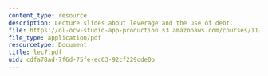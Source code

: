```yaml
---
content_type: resource
description: Lecture slides about leverage and the use of debt.
file: https://ol-ocw-studio-app-production.s3.amazonaws.com/courses/11-431j-real-estate-finance-and-investment-fall-2006/cdfa78ad7f6d75feec6392cf229cde0b_lec7.pdf
file_type: application/pdf
resourcetype: Document
title: lec7.pdf
uid: cdfa78ad-7f6d-75fe-ec63-92cf229cde0b
---
```

